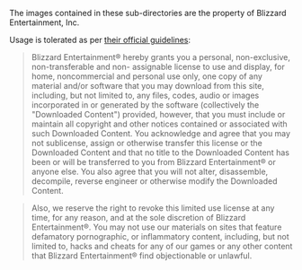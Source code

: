 The images contained in these sub-directories are the property of Blizzard
Entertainment, Inc.

Usage is tolerated as per [their official guidelines][legal-faq]:

> Blizzard Entertainment® hereby grants you a personal, non-exclusive,
> non-transferable and non- assignable license to use and display, for home,
> noncommercial and personal use only, one copy of any material and/or software
> that you may download from this site, including, but not limited to, any
> files, codes, audio or images incorporated in or generated by the software
> (collectively the "Downloaded Content") provided, however, that you must
> include or maintain all copyright and other notices contained or associated
> with such Downloaded Content. You acknowledge and agree that you may not
> sublicense, assign or otherwise transfer this license or the Downloaded
> Content and that no title to the Downloaded Content has been or will be
> transferred to you from Blizzard Entertainment® or anyone else. You also
> agree that you will not alter, disassemble, decompile, reverse engineer
> or otherwise modify the Downloaded Content.

> Also, we reserve the right to revoke this limited use license at any time,
> for any reason, and at the sole discretion of Blizzard Entertainment®.
> You may not use our materials on sites that feature defamatory pornographic,
> or inflammatory content, including, but not limited to, hacks and cheats for
> any of our games or any other content that Blizzard Entertainment® find
> objectionable or unlawful.

[legal-faq]: https://www.blizzard.com/en-us/company/about/legal-faq.html
